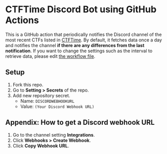 # CTFTime Discord Bot using GitHub Actions
This is a GitHub action that periodically notifies the Discord channel of the most recent CTFs listed in [CTFTime](https://ctftime.org/). By default, it fetches data once a day and notifies the channel **if there are any differences from the last notification**. If you want to change the settings such as the interval to retrieve data, please edit [the workflow file](.github/workflows/ctftime.yml).

## Setup
1. Fork this repo.
2. Go to **Setting > Secrets** of the repo.
3. Add new repository secret.
   - Name: `DISCORDWEBHOOKURL`
   - Value: `(Your Discord Webhook URL)`

## Appendix: How to get a Discord webhook URL
1. Go to the channel setting **Integrations**.
2. Click **Webhooks > Create Webhook**.
3. Click **Copy Webhook URL**.